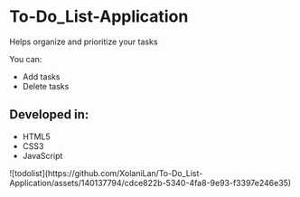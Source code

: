 # To-Do_List-Application
<p>Helps organize and prioritize your tasks</p>
<p>You can:</p>
<ul>
  <li>Add tasks</li>
  <li>Delete tasks</li>
</ul>
<h2>Developed in: </h2>
<ul>
  <li>HTML5</li>
  <li>CSS3</li>
  <li>JavaScript</li>
</ul>
![todolist](https://github.com/XolaniLan/To-Do_List-Application/assets/140137794/cdce822b-5340-4fa8-9e93-f3397e246e35)

